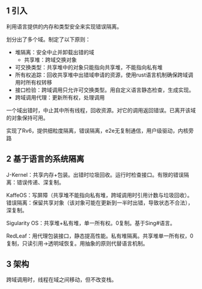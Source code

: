 ## 1 引入

利用语言提供的内存和类型安全来实现错误隔离。

划分出了多个域。制定了以下原则：
+ 堆隔离：安全中止并卸载出错的域
	+ 共享堆：跨域交换对象
+ 可交换类型：共享堆中的对象只能指向共享堆，不能指向私有堆
+ 所有权追踪：回收共享堆中出错域申请的资源，使用rust语言机制确保跨域调用时所有权转移
+ 接口检验：跨域调用只允许可交换类型。用自定义语言静态检查，生成实现。
+ 跨域调用代理：更新所有权，处理调用

一个域出错时，中止其中所有线程，回收资源。对它的调用返回错误。已离开该域的对象保持可用。

实现了Rv6，提供细粒度隔离，错误隔离，e2e无复制通信，用户级驱动，内核旁路

## 2 基于语言的系统隔离

J-Kernel：共享内存+包装。出错时垃圾回收。运行时检查接口。有限的错误隔离：错误传递、深复制。

KaffeOS：写屏障（共享堆不能指向私有堆，跨域调用时引用计数与垃圾回收）。错误隔离：保留共享对象（该对象可能在更新到一半时出错，导致状态不合法），深复制。

Sigularity OS：共享堆+私有堆，单一所有权。0复制。基于Sing#语言。

RedLeaf：用代理包装接口，静态提高性能。私有堆隔离。共享堆单一所有权，0复制，只读引用->透明域恢复。用抽象的原则代替语言机制。

## 3 架构

跨域调用时，线程在域之间移动，但不改变栈。
